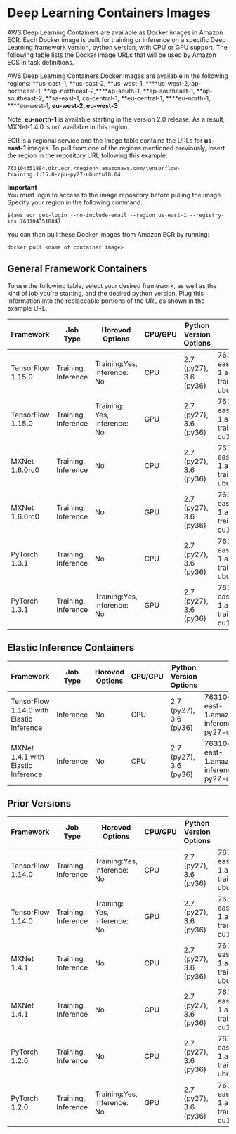 # Deep Learning Containers Images<a name="deep-learning-containers-images"></a>

AWS Deep Learning Containers are available as Docker images in Amazon ECR\. Each Docker image is built for training or inference on a specific Deep Learning framework version, python version, with CPU or GPU support\. The following table lists the Docker image URLs that will be used by Amazon ECS in task definitions\.

AWS Deep Learning Containers Docker Images are available in the following regions: **us\-east\-1, **us\-east\-2, **us\-west\-1, ****us\-west\-2, ap\-northeast\-1, **ap\-northeast\-2,****ap\-south\-1, **ap\-southeast\-1, **ap\-southeast\-2, **sa\-east\-1, ca\-central\-1, **eu\-central\-1, ****eu\-north\-1, ****eu\-west\-1, **eu\-west\-2, eu\-west\-3**

Note: **eu\-north\-1** is available starting in the version 2\.0 release\. As a result, MXNet\-1\.4\.0 is not available in this region\.

ECR is a regional service and the Image table contains the URLs for **us\-east\-1** images\. To pull from one of the regions mentioned previously, insert the region in the repository URL following this example:

```
763104351884.dkr.ecr.<region>.amazonaws.com/tensorflow-training:1.15.0-cpu-py27-ubuntu18.04
```

**Important**  
You must login to access to the image repository before pulling the image\. Specify your region in the following command:  

```
$(aws ecr get-login --no-include-email --region us-east-1 --registry-ids 763104351884)
```

 You can then pull these Docker images from Amazon ECR by running:

```
docker pull <name of container image>
```

## General Framework Containers<a name="deep-learning-containers-images-table"></a>

To use the following table, select your desired framework, as well as the kind of job you're starting, and the desired python version\. Plug this information into the replaceable portions of the URL as shown in the example URL\.


|  Framework  |  Job Type  |  Horovod Options  |  CPU/GPU  |  Python Version Options  |  Example URL  | 
| --- | --- | --- | --- | --- | --- | 
|  TensorFlow 1\.15\.0  |  Training, Inference  | Training:Yes, Inference: No |  CPU  |  2\.7 \(py27\), 3\.6 \(py36\)  | 763104351884\.dkr\.ecr\.us\-east\-1\.amazonaws\.com/tensorflow\-training:1\.15\.0\-cpu\-py27\-ubuntu18\.04 | 
|  TensorFlow 1\.15\.0  |  Training, Inference  |  Training: Yes, Inference: No  |  GPU  |  2\.7 \(py27\), 3\.6 \(py36\)  | 763104351884\.dkr\.ecr\.us\-east\-1\.amazonaws\.com/tensorflow\-training:1\.15\.0\-gpu\-py27\-cu100\-ubuntu18\.04 | 
|  MXNet 1\.6\.0rc0  |  Training, Inference  |  No  |  CPU  |  2\.7 \(py27\), 3\.6 \(py36\)  | 763104351884\.dkr\.ecr\.us\-east\-1\.amazonaws\.com/mxnet\-training:1\.6\.0\-cpu\-py27\-ubuntu16\.04 | 
|  MXNet 1\.6\.0rc0  |  Training, Inference  |  No  |  GPU  |  2\.7 \(py27\), 3\.6 \(py36\)  | 763104351884\.dkr\.ecr\.us\-east\-1\.amazonaws\.com/mxnet\-training:1\.6\.0\-gpu\-py27\-cu101\-ubuntu16\.04 | 
| PyTorch 1\.3\.1 |  Training, Inference  | No |  CPU  |  2\.7 \(py27\), 3\.6 \(py36\)  | 763104351884\.dkr\.ecr\.us\-east\-1\.amazonaws\.com/pytorch\-training:1\.3\.1\-cpu\-py27\-ubuntu16\.04 | 
| PyTorch 1\.3\.1 |  Training, Inference  |  Training:Yes, Inference: No  |  GPU  |  2\.7 \(py27\), 3\.6 \(py36\)  | 763104351884\.dkr\.ecr\.us\-east\-1\.amazonaws\.com/pytorch\-training:1\.3\.1\-gpu\-py27\-cu101\-ubuntu16\.04 | 

## Elastic Inference Containers<a name="deep-learning-containers-images-elastic"></a>


|  Framework  |  Job Type  |  Horovod Options  |  CPU/GPU  |  Python Version Options  |  Example URL  | 
| --- | --- | --- | --- | --- | --- | 
|  TensorFlow 1\.14\.0 with Elastic Inference  |  Inference  |  No  |  CPU  |  2\.7 \(py27\), 3\.6 \(py36\)  | 763104351884\.dkr\.ecr\.us\-east\-1\.amazonaws\.com/tensorflow\-inference\-eia:1\.14\.0\-cpu\-py27\-ubuntu16\.04 | 
|  MXNet 1\.4\.1 with Elastic Inference  |  Inference  |  No  |  CPU  |  2\.7 \(py27\), 3\.6 \(py36\)  | 763104351884\.dkr\.ecr\.us\-east\-1\.amazonaws\.com/mxnet\-inference\-eia:1\.4\.1\-cpu\-py27\-ubuntu16\.04 | 

## Prior Versions<a name="deep-learning-containers-images-previous"></a>


|  Framework  |  Job Type  |  Horovod Options  |  CPU/GPU  |  Python Version Options  |  Example URL  | 
| --- | --- | --- | --- | --- | --- | 
|  TensorFlow 1\.14\.0  |  Training, Inference  | Training:Yes, Inference: No |  CPU  |  2\.7 \(py27\), 3\.6 \(py36\)  | 763104351884\.dkr\.ecr\.us\-east\-1\.amazonaws\.com/tensorflow\-training:1\.14\.0\-cpu\-py27\-ubuntu16\.04 | 
|  TensorFlow 1\.14\.0  |  Training, Inference  |  Training: Yes, Inference: No  |  GPU  |  2\.7 \(py27\), 3\.6 \(py36\)  | 763104351884\.dkr\.ecr\.us\-east\-1\.amazonaws\.com/tensorflow\-training:1\.14\.0\-gpu\-py27\-cu100\-ubuntu16\.04 | 
|  MXNet 1\.4\.1  |  Training, Inference  |  No  |  CPU  |  2\.7 \(py27\), 3\.6 \(py36\)  | 763104351884\.dkr\.ecr\.us\-east\-1\.amazonaws\.com/mxnet\-training:1\.4\.1\-cpu\-py27\-ubuntu16\.04 | 
|  MXNet 1\.4\.1  |  Training, Inference  |  No  |  GPU  |  2\.7 \(py27\), 3\.6 \(py36\)  | 763104351884\.dkr\.ecr\.us\-east\-1\.amazonaws\.com/mxnet\-training:1\.4\.1\-gpu\-py27\-cu100\-ubuntu16\.04 | 
| PyTorch 1\.2\.0 |  Training, Inference  | No |  CPU  |  2\.7 \(py27\), 3\.6 \(py36\)  | 763104351884\.dkr\.ecr\.us\-east\-1\.amazonaws\.com/pytorch\-training:1\.2\.0\-cpu\-py27\-ubuntu16\.04 | 
| PyTorch 1\.2\.0 |  Training, Inference  |  Training:Yes, Inference: No  |  GPU  |  2\.7 \(py27\), 3\.6 \(py36\)  | 763104351884\.dkr\.ecr\.us\-east\-1\.amazonaws\.com/pytorch\-training:1\.2\.0\-gpu\-py27\-cu100\-ubuntu16\.04 | 